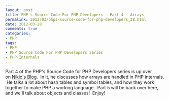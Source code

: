 ```yaml
---
layout: post
title: PHP's Source Code For PHP Developers - Part 4 - Arrays
permalink: 2012/03/phps-source-code-for-php-developers_28.html
date: 2012-03-28
comments: true
categories:
- PHP
tags:
- PHP
- PHP Source Code For PHP Developers Series
- PHP-Internals
---
```


Part 4 of the PHP's Source Code for PHP Developers series is up over on [Nikic's Blog](https://www.npopov.com/2012/03/16/Understanding-PHPs-internal-function-definitions.html).  In it, he discusses how arrays are handled in PHP internals.  He talks a lot about hash tables and symbol tables, and how they work together to make PHP a working language.  Part 5 will be back over here, and we'll talk about objects and classes!  Enjoy!

